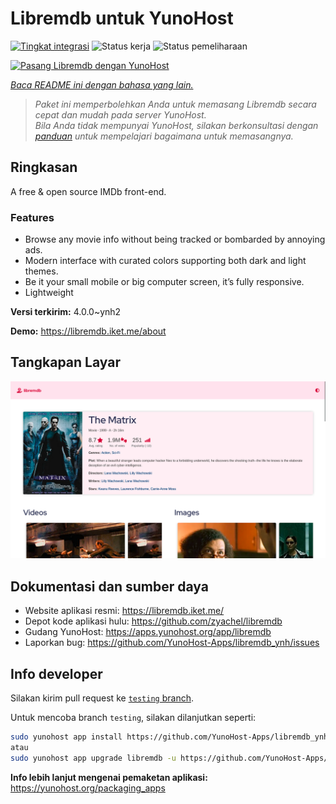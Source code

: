<!--
N.B.: README ini dibuat secara otomatis oleh <https://github.com/YunoHost/apps/tree/master/tools/readme_generator>
Ini TIDAK boleh diedit dengan tangan.
-->

# Libremdb untuk YunoHost

[![Tingkat integrasi](https://dash.yunohost.org/integration/libremdb.svg)](https://ci-apps.yunohost.org/ci/apps/libremdb/) ![Status kerja](https://ci-apps.yunohost.org/ci/badges/libremdb.status.svg) ![Status pemeliharaan](https://ci-apps.yunohost.org/ci/badges/libremdb.maintain.svg)

[![Pasang Libremdb dengan YunoHost](https://install-app.yunohost.org/install-with-yunohost.svg)](https://install-app.yunohost.org/?app=libremdb)

*[Baca README ini dengan bahasa yang lain.](./ALL_README.md)*

> *Paket ini memperbolehkan Anda untuk memasang Libremdb secara cepat dan mudah pada server YunoHost.*  
> *Bila Anda tidak mempunyai YunoHost, silakan berkonsultasi dengan [panduan](https://yunohost.org/install) untuk mempelajari bagaimana untuk memasangnya.*

## Ringkasan

A free & open source IMDb front-end.

### Features

- Browse any movie info without being tracked or bombarded by annoying ads.
- Modern interface with curated colors supporting both dark and light themes.
- Be it your small mobile or big computer screen, it’s fully responsive.
- Lightweight



**Versi terkirim:** 4.0.0~ynh2

**Demo:** <https://libremdb.iket.me/about>

## Tangkapan Layar

![Tangkapan Layar pada Libremdb](./doc/screenshots/screenshot.png)

## Dokumentasi dan sumber daya

- Website aplikasi resmi: <https://libremdb.iket.me/>
- Depot kode aplikasi hulu: <https://github.com/zyachel/libremdb>
- Gudang YunoHost: <https://apps.yunohost.org/app/libremdb>
- Laporkan bug: <https://github.com/YunoHost-Apps/libremdb_ynh/issues>

## Info developer

Silakan kirim pull request ke [`testing` branch](https://github.com/YunoHost-Apps/libremdb_ynh/tree/testing).

Untuk mencoba branch `testing`, silakan dilanjutkan seperti:

```bash
sudo yunohost app install https://github.com/YunoHost-Apps/libremdb_ynh/tree/testing --debug
atau
sudo yunohost app upgrade libremdb -u https://github.com/YunoHost-Apps/libremdb_ynh/tree/testing --debug
```

**Info lebih lanjut mengenai pemaketan aplikasi:** <https://yunohost.org/packaging_apps>
